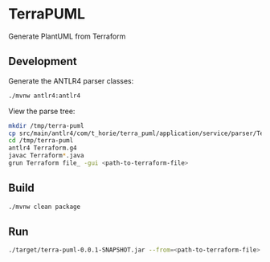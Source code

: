 # TerraPUML

Generate PlantUML from Terraform

## Development

Generate the ANTLR4 parser classes:

```bash
./mvnw antlr4:antlr4
```

View the parse tree:

```bash
mkdir /tmp/terra-puml
cp src/main/antlr4/com/t_horie/terra_puml/application/service/parser/Terraform.g4 /tmp/terra-puml
cd /tmp/terra-puml
antlr4 Terraform.g4
javac Terraform*.java
grun Terraform file_ -gui <path-to-terraform-file>
```

## Build

```bash
./mvnw clean package
```

## Run

```bash
./target/terra-puml-0.0.1-SNAPSHOT.jar --from=<path-to-terraform-file> --to=<path-to-plantuml-file>
```